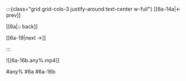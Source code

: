 :::{class="grid grid-cols-3 justify-around text-center w-full"}
[[6a-14a|← prev]]

[[6a|⌂ back]]

[[6a-19|next →]]

:::

![[6a-16b.any%.mp4]]

#any% #6a #6a-16b
